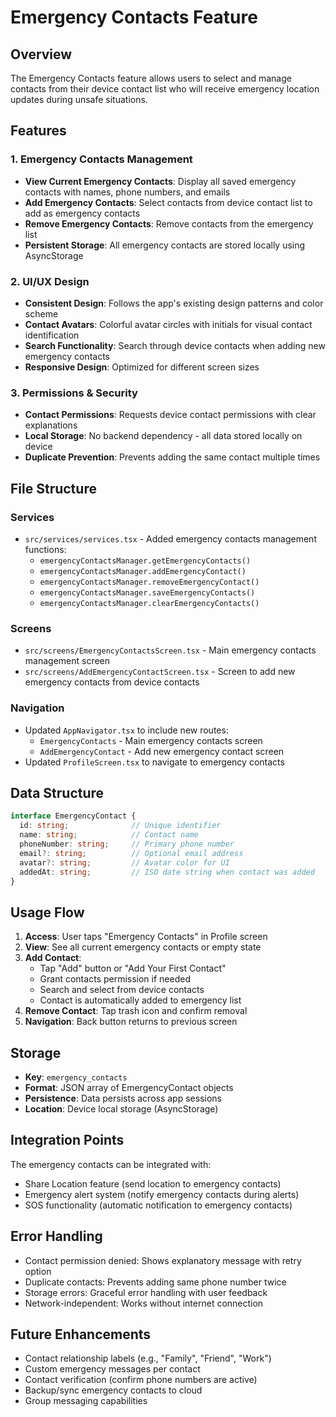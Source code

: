 # Emergency Contacts Feature

## Overview
The Emergency Contacts feature allows users to select and manage contacts from their device contact list who will receive emergency location updates during unsafe situations.

## Features

### 1. Emergency Contacts Management
- **View Current Emergency Contacts**: Display all saved emergency contacts with names, phone numbers, and emails
- **Add Emergency Contacts**: Select contacts from device contact list to add as emergency contacts
- **Remove Emergency Contacts**: Remove contacts from the emergency list
- **Persistent Storage**: All emergency contacts are stored locally using AsyncStorage

### 2. UI/UX Design
- **Consistent Design**: Follows the app's existing design patterns and color scheme
- **Contact Avatars**: Colorful avatar circles with initials for visual contact identification
- **Search Functionality**: Search through device contacts when adding new emergency contacts
- **Responsive Design**: Optimized for different screen sizes

### 3. Permissions & Security
- **Contact Permissions**: Requests device contact permissions with clear explanations
- **Local Storage**: No backend dependency - all data stored locally on device
- **Duplicate Prevention**: Prevents adding the same contact multiple times

## File Structure

### Services
- `src/services/services.tsx` - Added emergency contacts management functions:
  - `emergencyContactsManager.getEmergencyContacts()`
  - `emergencyContactsManager.addEmergencyContact()`
  - `emergencyContactsManager.removeEmergencyContact()`
  - `emergencyContactsManager.saveEmergencyContacts()`
  - `emergencyContactsManager.clearEmergencyContacts()`

### Screens
- `src/screens/EmergencyContactsScreen.tsx` - Main emergency contacts management screen
- `src/screens/AddEmergencyContactScreen.tsx` - Screen to add new emergency contacts from device contacts

### Navigation
- Updated `AppNavigator.tsx` to include new routes:
  - `EmergencyContacts` - Main emergency contacts screen
  - `AddEmergencyContact` - Add new emergency contact screen
- Updated `ProfileScreen.tsx` to navigate to emergency contacts

## Data Structure

```typescript
interface EmergencyContact {
  id: string;              // Unique identifier
  name: string;            // Contact name
  phoneNumber: string;     // Primary phone number
  email?: string;          // Optional email address
  avatar?: string;         // Avatar color for UI
  addedAt: string;         // ISO date string when contact was added
}
```

## Usage Flow

1. **Access**: User taps "Emergency Contacts" in Profile screen
2. **View**: See all current emergency contacts or empty state
3. **Add Contact**: 
   - Tap "Add" button or "Add Your First Contact"
   - Grant contacts permission if needed
   - Search and select from device contacts
   - Contact is automatically added to emergency list
4. **Remove Contact**: Tap trash icon and confirm removal
5. **Navigation**: Back button returns to previous screen

## Storage

- **Key**: `emergency_contacts`
- **Format**: JSON array of EmergencyContact objects
- **Persistence**: Data persists across app sessions
- **Location**: Device local storage (AsyncStorage)

## Integration Points

The emergency contacts can be integrated with:
- Share Location feature (send location to emergency contacts)
- Emergency alert system (notify emergency contacts during alerts)
- SOS functionality (automatic notification to emergency contacts)

## Error Handling

- Contact permission denied: Shows explanatory message with retry option
- Duplicate contacts: Prevents adding same phone number twice
- Storage errors: Graceful error handling with user feedback
- Network-independent: Works without internet connection

## Future Enhancements

- Contact relationship labels (e.g., "Family", "Friend", "Work")
- Custom emergency messages per contact
- Contact verification (confirm phone numbers are active)
- Backup/sync emergency contacts to cloud
- Group messaging capabilities

